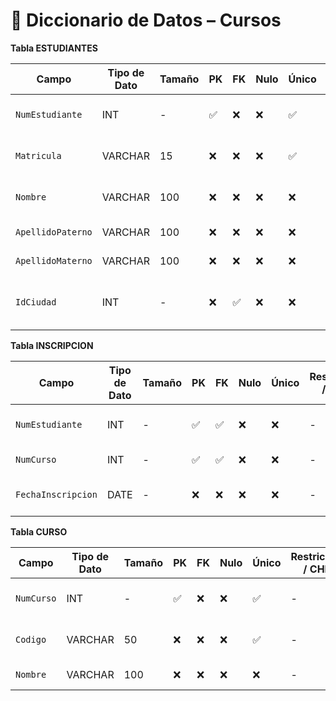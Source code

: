 # 📘 Diccionario de Datos – Cursos


**Tabla ESTUDIANTES**

| Campo            | Tipo de Dato | Tamaño | PK  | FK  | Nulo | Único | Restricciones / CHECK               | Referencia a            | Descripción                        |
|------------------|--------------|--------|-----|-----|------|--------|-------------------------------------|-------------------------|------------------------------------|
| `NumEstudiante`    | INT          | -      | ✅   | ❌   | ❌   | ✅     | - | -                       | Identificador único del estudiante |
| `Matricula`        | VARCHAR      | 15     | ❌   | ❌   | ❌   | ✅     | -| -                       | Matrícula del estudiante           |
| `Nombre`           | VARCHAR      | 100    | ❌   | ❌   | ❌   | ❌     | -| -                       | Nombre(s) del estudiante           |
| `ApellidoPaterno`  | VARCHAR      | 100    | ❌   | ❌   | ❌   | ❌     | -| -                       | Apellido paterno                   |
| `ApellidoMaterno`  | VARCHAR      | 100    | ❌   | ❌   | ❌   | ❌     | -| -                       | Apellido materno                   |
| `IdCiudad`         | INT          | -      | ❌   | ✅   | ❌   | ❌     | -| CIUDADES(IdCiudad)      | Ciudad de residencia del estudiante|



 **Tabla INSCRIPCION**

| Campo              | Tipo de Dato | Tamaño | PK  | FK  | Nulo | Único | Restricciones / CHECK               | Referencia a            | Descripción                        |
|--------------------|--------------|--------|-----|-----|------|--------|-------------------------------------|-------------------------|------------------------------------|
| `NumEstudiante`      | INT          | -      | ✅   | ✅   | ❌   | ❌     | -| ESTUDIANTES(NumEstudiante)| Identificador del estudiante      |
| `NumCurso`           | INT          | -      | ✅   | ✅   | ❌   | ❌     | -| CURSO(NumCurso)         | Identificador del curso            |
| `FechaInscripcion`   | DATE         | -      | ❌   | ❌   | ❌   | ❌     | -| -                       | Fecha de inscripción al curso      |



 **Tabla CURSO**

| Campo           | Tipo de Dato | Tamaño | PK  | FK  | Nulo | Único | Restricciones / CHECK               | Referencia a            | Descripción                        |
|-----------------|--------------|--------|-----|-----|------|--------|-------------------------------------|-------------------------|------------------------------------|
| `NumCurso`        | INT          | -      | ✅   | ❌   | ❌   | ✅     | - | -                       | Identificador único del curso      |
| `Codigo`          | VARCHAR      | 50     | ❌   | ❌   | ❌   | ✅     | -| -                       | Código interno del curso           |
| `Nombre`          | VARCHAR      | 100    | ❌   | ❌   | ❌   | ❌     | -| -                       | Nombre del curso                   |